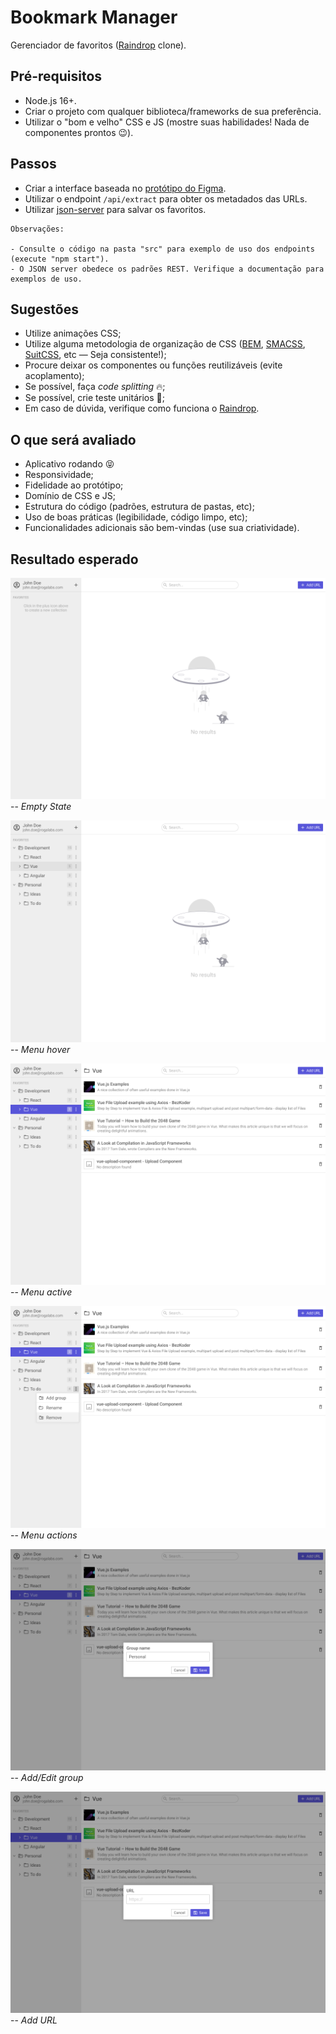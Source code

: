 # Bookmark Manager

Gerenciador de favoritos ([Raindrop](https://raindrop.io/) clone).

## Pré-requisitos

- Node.js 16+.
- Criar o projeto com qualquer biblioteca/frameworks de sua preferência.
- Utilizar o "bom e velho" CSS e JS (mostre suas habilidades! Nada de componentes prontos 😉).

## Passos

- Criar a interface baseada no [protótipo do Figma](https://www.figma.com/file/fJ43ch89xzrAcCl5aN16JT/Bookmark-Manager).
- Utilizar o endpoint `/api/extract` para obter os metadados das URLs.
- Utilizar [json-server](https://github.com/typicode/json-server) para salvar os favoritos.

```
Observações:

- Consulte o código na pasta "src" para exemplo de uso dos endpoints (execute "npm start").
- O JSON server obedece os padrões REST. Verifique a documentação para exemplos de uso.
```

## Sugestões

- Utilize animações CSS;
- Utilize alguma metodologia de organização de CSS ([BEM](http://getbem.com/), [SMACSS](http://smacss.com/), [SuitCSS](http://suitcss.github.io/), etc — Seja consistente!);
- Procure deixar os componentes ou funções reutilizáveis (evite acoplamento);
- Se possível, faça _code splitting_ 🔥;
- Se possível, crie teste unitários 🤩;
- Em caso de dúvida, verifique como funciona o [Raindrop](https://raindrop.io/).

## O que será avaliado

- Aplicativo rodando 😝
- Responsividade;
- Fidelidade ao protótipo;
- Domínio de CSS e JS;
- Estrutura do código (padrões, estrutura de pastas, etc);
- Uso de boas práticas (legibilidade, código limpo, etc);
- Funcionalidades adicionais são bem-vindas (use sua criatividade).

## Resultado esperado

![Empty state](./docs/empty_state.png)
-- _Empty State_

![Menu hover](./docs/menu_hover.png)
-- _Menu hover_

![Menu active](./docs/menu_active.png)
-- _Menu active_

![Menu actions](./docs/menu_actions.png)
-- _Menu actions_

![Add/Edit group](./docs/add_edit_group.png)
-- _Add/Edit group_

![Add URL](./docs/add_url.png)
-- _Add URL_
